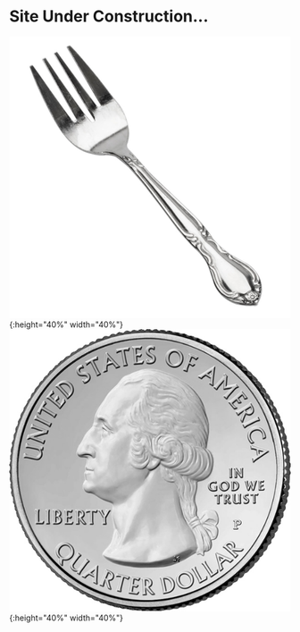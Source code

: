 

# Site Under Construction...
![test image size](/images/fork1.jpg){:height="40%" width="40%"}
![test image size](/images/quarter1.jpg){:height="40%" width="40%"}
